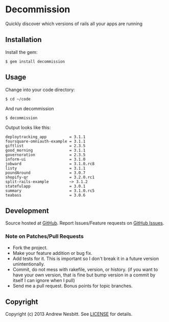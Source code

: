 # Decommission

Quickly discover which versions of rails all your apps are running

## Installation

Install the gem:

    $ gem install decommission

## Usage

Change into your code directory:

    $ cd ~/code
    
And run decommission

    $ decommission

Output looks like this:

    deploytracking_app          = 3.1.1
    foursquare-omniauth-example = 3.1.1
    giftlist                    = 2.3.5
    good_morning                = 3.1.1
    governoration               = 2.3.5
    inform-ui                   = 3.1.0
    jobward                     = 3.1.0.rc8
    listy                       = 3.1.1
    poundAround                 = 3.0.7
    shopify-qr                  = 3.2.0.rc1
    split-rails-example         ~> 3.1.2
    statefulapp                 = 3.0.1
    summary                     = 3.1.0.rc5
    teabass                     = 3.0.6

## Development

Source hosted at [GitHub](http://github.com/andrew/decommission).
Report Issues/Feature requests on [GitHub Issues](http://github.com/andrew/decommission/issues).

### Note on Patches/Pull Requests

 * Fork the project.
 * Make your feature addition or bug fix.
 * Add tests for it. This is important so I don't break it in a
   future version unintentionally.
 * Commit, do not mess with rakefile, version, or history.
   (if you want to have your own version, that is fine but bump version in a commit by itself I can ignore when I pull)
 * Send me a pull request. Bonus points for topic branches.

## Copyright

Copyright (c) 2013 Andrew Nesbitt. See [LICENSE](https://github.com/andrew/decommission/blob/master/LICENSE) for details.
